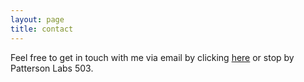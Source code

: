 ```yaml
---
layout: page
title: contact
---
```


Feel free to get in touch with me via email by clicking [here](mailto:lukereding@utexas.edu) or stop by Patterson Labs 503.
